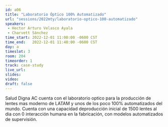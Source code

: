 ```yaml
---
id: a06
title: "Laboratorio Óptico 100% Automatizado"
url: "sessions/2022mty/laboratorio-optico-100-automatizado"
speakers:
 - Hector Arturo Velasco Ayala
 - Charvett Sánchez
time_start: 2022-12-01 11:00:00 -0600 CST
time_end:   2022-12-01 11:40:00 -0600 CST
day: a
timeslot: 3
room: 204
timeorder: 1
track: case-study
live_url: 
slides: 
video: 
draft: false
---
```


Salud Digna AC cuenta con el laboratorio optico para la producción de lentes mas moderno de LATAM y unos de los poco 100% automatizados del mundo. Cuenta con una capacidad deproducción inicial de 1500 lentes al dia con 0 interacción humana en la fabricación, con modelos automatizados de supervisión.